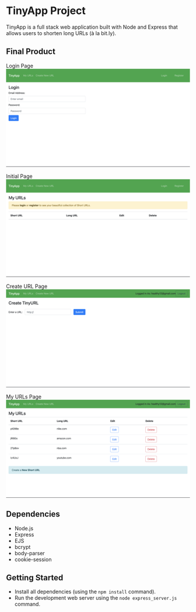 # TinyApp Project

TinyApp is a full stack web application built with Node and Express that allows users to shorten long URLs (à la bit.ly).

## Final Product

Login Page
!["Login Page"](https://github.com/JosephJX/tinyapp/blob/master/docs/loginroute.png?raw=true)

Initial Page
!["Initial Page"](https://github.com/JosephJX/tinyapp/blob/master/docs/urlsbeforelogin.png?raw=true)

Create URL Page
!["Create URL page"](https://github.com/JosephJX/tinyapp/blob/master/docs/createmyownurl.png?raw=true)

My URLs Page
!["My URLS Page"](https://github.com/JosephJX/tinyapp/blob/master/docs/myurlspage.png?raw=true)

## Dependencies

- Node.js
- Express
- EJS
- bcrypt
- body-parser
- cookie-session

## Getting Started

- Install all dependencies (using the `npm install` command).
- Run the development web server using the `node express_server.js` command.
